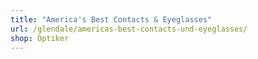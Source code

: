 ```yaml
---
title: "America's Best Contacts & Eyeglasses"
url: /glendale/americas-best-contacts-und-eyeglasses/
shop: Optiker
---
```

